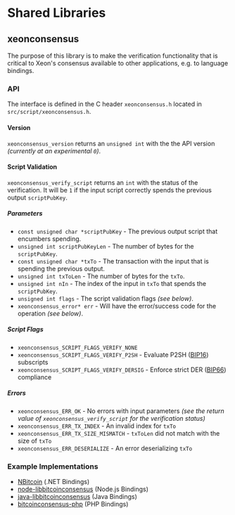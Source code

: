 Shared Libraries
================

## xeonconsensus

The purpose of this library is to make the verification functionality that is critical to Xeon's consensus available to other applications, e.g. to language bindings.

### API

The interface is defined in the C header `xeonconsensus.h` located in  `src/script/xeonconsensus.h`.

#### Version

`xeonconsensus_version` returns an `unsigned int` with the the API version *(currently at an experimental `0`)*.

#### Script Validation

`xeonconsensus_verify_script` returns an `int` with the status of the verification. It will be `1` if the input script correctly spends the previous output `scriptPubKey`.

##### Parameters
- `const unsigned char *scriptPubKey` - The previous output script that encumbers spending.
- `unsigned int scriptPubKeyLen` - The number of bytes for the `scriptPubKey`.
- `const unsigned char *txTo` - The transaction with the input that is spending the previous output.
- `unsigned int txToLen` - The number of bytes for the `txTo`.
- `unsigned int nIn` - The index of the input in `txTo` that spends the `scriptPubKey`.
- `unsigned int flags` - The script validation flags *(see below)*.
- `xeonconsensus_error* err` - Will have the error/success code for the operation *(see below)*.

##### Script Flags
- `xeonconsensus_SCRIPT_FLAGS_VERIFY_NONE`
- `xeonconsensus_SCRIPT_FLAGS_VERIFY_P2SH` - Evaluate P2SH ([BIP16](https://github.com/bitcoin/bips/blob/master/bip-0016.mediawiki)) subscripts
- `xeonconsensus_SCRIPT_FLAGS_VERIFY_DERSIG` - Enforce strict DER ([BIP66](https://github.com/bitcoin/bips/blob/master/bip-0066.mediawiki)) compliance

##### Errors
- `xeonconsensus_ERR_OK` - No errors with input parameters *(see the return value of `xeonconsensus_verify_script` for the verification status)*
- `xeonconsensus_ERR_TX_INDEX` - An invalid index for `txTo`
- `xeonconsensus_ERR_TX_SIZE_MISMATCH` - `txToLen` did not match with the size of `txTo`
- `xeonconsensus_ERR_DESERIALIZE` - An error deserializing `txTo`

### Example Implementations
- [NBitcoin](https://github.com/NicolasDorier/NBitcoin/blob/master/NBitcoin/Script.cs#L814) (.NET Bindings)
- [node-libbitcoinconsensus](https://github.com/bitpay/node-libbitcoinconsensus) (Node.js Bindings)
- [java-libbitcoinconsensus](https://github.com/dexX7/java-libbitcoinconsensus) (Java Bindings)
- [bitcoinconsensus-php](https://github.com/Bit-Wasp/bitcoinconsensus-php) (PHP Bindings)
